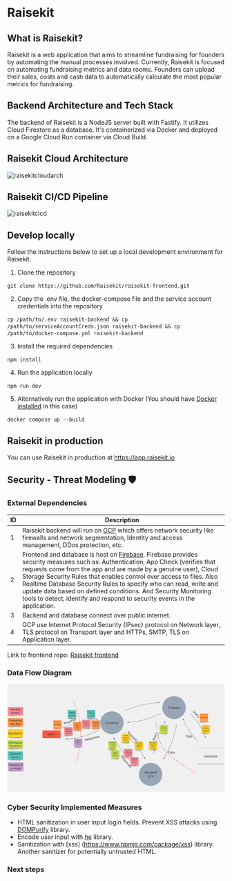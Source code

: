 # Raisekit
## What is Raisekit?

Raisekit is a web application that aims to streamline fundraising for founders by automating the manual processes involved. Currently, Raisekit is focused on automating fundraising metrics and data rooms. Founders can upload their sales, costs and cash data to automatically calculate the most popular metrics for fundraising.

## Backend Architecture and Tech Stack

The backend of Raisekit is a NodeJS server built with Fastify. It utilizes Cloud Firestore as a database. It's containerized via Docker and deployed on a Google Cloud Run container via Cloud Build.

## Raisekit Cloud Architecture

![raisekitcloudarch](https://user-images.githubusercontent.com/93583929/234055558-58593311-012f-4276-a70d-e06f29ee52f7.png)

## Raisekit CI/CD Pipeline

![raisekitcicd](https://user-images.githubusercontent.com/93583929/234055523-7af0901a-f840-44ca-9548-cbc33223ec6c.png)

## Develop locally
Follow the instructions below to set up a local development environment for Raisekit.

1. Clone the repository
```
git clone https://github.com/Raisekit/raisekit-frontend.git
```
2. Copy the .env file, the docker-compose file and the service account credentials into the repository
```
cp /path/to/.env raisekit-backend && cp /path/to/serviceAccountCreds.json raisekit-backend && cp /path/to/docker-compose.yml raisekit-backend
```
3. Install the required dependencies
```
npm install
```
4. Run the application locally
```
npm run dev
```
5. Alternatively run the application with Docker (You should have [Docker installed](https://docs.docker.com/get-docker/) in this case)
```
docker compose up --build
```
## Raisekit in production
You can use Raisekit in production at https://app.raisekit.io



## Security - Threat Modeling 🛡️
### External Dependencies
| ID | Description | 
| ----------- | ----------- |
| 1 | Raisekit backend will run on [GCP](https://cloud.google.com/docs/security/infrastructure/design) which offers network security like firewalls and network segmentation, Identity and access management, DDos protection, etc. |
| 2 | Frontend and database is host on [Firebase](https://firebase.google.com/docs/rules). Firebase provides security measures such as: Authentication, App Check (verifies that requests come from the app and are made by a genuine user), Cloud Storage Security Rules that enables control over access to files. Also Realtime Database Security Rules to specify who can read, write and update data based on defined conditions. And Security Monitoring tools to detect, identify and respond to security events in the application. |
| 3 | Backend and database connect over public internet. |
| 4 | GCP use Internet Protocol Security (IPsec) protocol on Network layer, TLS protocol on Transport layer and HTTPs, SMTP, TLS on Application layer. |


Link to frontend repo: 	[Raisekit frontend](https://github.com/Raisekit/raisekit-frontend)

### Data Flow Diagram
![dfd](./Threat_model_DFD.png)


### Cyber Security Implemented Measures
- HTML sanitization in user input login fields. Prevent XSS attacks using [DOMPurify](https://www.npmjs.com/package/dompurify) library.
- Encode user input with [he](https://www.npmjs.com/package/he) library.
- Sanitization with [xss] (https://www.npmjs.com/package/xss) library. Another sanitizer for potentially untrusted HTML.



### Next steps

